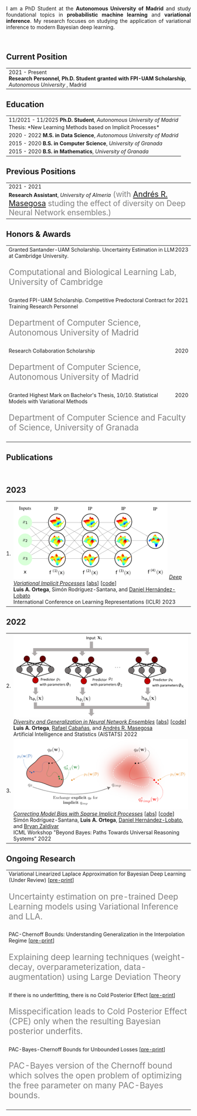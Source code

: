 <p align='justify'>
I am a PhD Student at the
<b>Autonomous University of Madrid</b>
and study foundational topics in <b>probabilistic machine learning</b> and
<b>variational inference</b>.
My research focuses on studying the application of variational inference to modern Bayesian deep learning.
</p><br>


## <i class="fa fa-chevron-right"></i> Current Position

<table class="table table-hover">
  <tr>
    <td style='padding-right:0;'>
      <span class='cvdate'>2021&nbsp;-&nbsp;Present</span>
      <p markdown="1" style='margin: 0'><strong>Research Personnel, Ph.D. Student granted with FPI-UAM Scholarship</strong>, <em>Autonomous University</em>          , Madrid
</p>
    </td>
  </tr>
</table>


## <i class="fa fa-chevron-right"></i> Education

<table class="table table-hover">
  <tr>
    <td>
      <span class='cvdate'>11/2021&nbsp;-&nbsp;11/2025</span>
      <strong>Ph.D. Student</strong>, <em>Autonomous University of Madrid</em>
      <br>
        <p style='margin-top:-1em;margin-bottom:0em' markdown='1'>
        <br> Thesis: *New Learning Methods based on Implicit Processes*
        </p>
    </td>
  </tr>
  <tr>
    <td>
      <span class='cvdate'>2020&nbsp;-&nbsp;2022</span>
      <strong>M.S. in Data Science</strong>, <em>Autonomous University of Madrid</em>
      <br>
    </td>
  </tr>
  <tr>
    <td>
      <span class='cvdate'>2015&nbsp;-&nbsp;2020</span>
      <strong>B.S. in Computer Science</strong>, <em>University of Granada</em>
      <br>
    </td>
  </tr>
  <tr>
    <td>
      <span class='cvdate'>2015&nbsp;-&nbsp;2020</span>
      <strong>B.S. in Mathematics</strong>, <em>University of Granada</em>
      <br>
    </td>
  </tr>
</table>


## <i class="fa fa-chevron-right"></i> Previous Positions
<table class="table table-hover">
<tr>
  <td style='padding-right:0;'>
<span class='cvdate'>2021&nbsp;-&nbsp;2021</span>
<p markdown="1" style='margin: 0'><strong>Research Assistant</strong>, <em>University of Almería</em><span markdown="1" style="color:grey;font-size:1.3rem;margin: 0">
(with <a href="https://andresmasegosa.github.io/" target="_blank">Andrés R. Masegosa</a> studing the effect of diversity on Deep Neural Network ensembles.)
</span></p>
  </td>
</tr>
</table>


## <i class="fa fa-chevron-right"></i> Honors & Awards
<table class="table table-hover">
<tr>
  <td>
  <div style='float: right'>2023</div>
  <div>
    Granted Santander-UAM Scholarship. Uncertainty Estimation in LLM at Cambridge University.
    <br><p style="color:grey;font-size:1.4rem">Computational and Biological Learning Lab, University of Cambridge</p>
  </div>
  </td>
  <!-- <td class='col-md-2' style='text-align:right;'>2023</td> -->
</tr>
<tr>
  <td>
  <div style='float: right'>2021</div>
  <div>
    Granted FPI-UAM Scholarship. Competitive Predoctoral Contract for Training Research Personnel
    <br><p style="color:grey;font-size:1.4rem">Department of Computer Science, Autonomous University of Madrid</p>
  </div>
  </td>
  <!-- <td class='col-md-2' style='text-align:right;'>2021</td> -->
</tr>
<tr>
  <td>
  <div style='float: right'>2020</div>
  <div>
    Research Collaboration Scholarship
    <br><p style="color:grey;font-size:1.4rem">Department of Computer Science, Autonomous University of Madrid</p>
  </div>
  </td>
  <!-- <td class='col-md-2' style='text-align:right;'>2020</td> -->
</tr>
<tr>
  <td>
  <div style='float: right'>2020</div>
  <div>
    Granted Highest Mark on Bachelor's Thesis, 10/10. Statistical Models with Variational Methods
    <br><p style="color:grey;font-size:1.4rem">Department of Computer Science and Faculty of Science, University of Granada</p>
  </div>
  </td>
  <!-- <td class='col-md-2' style='text-align:right;'>2020</td> -->
</tr>
</table>


## <i class="fa fa-chevron-right"></i> Publications

<!-- [<a href="https://github.com/bamos/cv/blob/master/publications/all.bib">BibTeX</a>] -->
<!-- Representative publications that I am a primary author on are -->
<!-- <span style='background-color: #ffffd0'>highlighted.</span> -->
<br>
<!-- [<a href="https://scholar.google.com/citations?user=1Ly8qeoAAAAJ">Google Scholar</a>; 14+ citations, h-index: 1+] -->

<h2>2023</h2>
<table class="table table-hover">

<tr id="tr-ortega2023deep" >
<td align='right' style='padding-left:0;padding-right:0;'>
1.
</td>
<td>
<a href='https://openreview.net/forum?id=8aeSJNbmbQq' target='_blank'><img src="images/publications/ortega2023deep.png" onerror="this.style.display='none'" class="publicationImg"/></a> 
<em><a href='https://openreview.net/forum?id=8aeSJNbmbQq' target='_blank'>Deep Variational Implicit Processes</a> </em> 
[<a href='javascript:;'
    onclick='$("#abs_ortega2023deep").toggle()'>abs</a>] [<a href='https://github.com/Ludvins/2023-ICLR-DVIP' target='_blank'>code</a>] <br>
<strong>Luis&nbsp;A.&nbsp;Ortega</strong>, Simón&nbsp;Rodríguez-Santana, and <a href='https://dhnzl.org' target='_blank'>Daniel&nbsp;Hernández-Lobato</a><br>
International Conference on Learning Representations (ICLR) 2023  <br>

<div id="abs_ortega2023deep" style="text-align: justify; display: none" markdown="1">
<br> 
Implicit processes (IPs) are a generalization of Gaussian processes (GPs). IPs may lack a closed-form expression but are easy to sample from. Examples include, among others, Bayesian neural networks or neural samplers. IPs can be used as priors over functions, resulting in flexible models with well-calibrated prediction uncertainty estimates. Methods based on IPs usually carry out function-space approximate inference, which overcomes some of the difficulties of parameter-space approximate inference. Nevertheless, the approximations employed often limit the expressiveness of the final model, resulting, e.g., in a Gaussian predictive distribution, which can be restrictive. We propose here a multi-layer generalization of IPs called the Deep Variational Implicit process (DVIP). This generalization is similar to that of deep GPs over GPs, but it is more flexible due to the use of IPs as the prior distribution over the latent functions. We describe a scalable variational inference algorithm for training DVIP and show that it outperforms previous IP-based methods and also deep GPs. We support these claims via extensive regression and classification experiments. We also evaluate DVIP on large datasets with up to several million data instances to illustrate its good scalability and performance. 
selected  = false
</div>

</td>
</tr>

</table>
<h2>2022</h2>
<table class="table table-hover">

<tr id="tr-pmlr-v151-ortega22a" >
<td align='right' style='padding-left:0;padding-right:0;'>
2.
</td>
<td>
<a href='https://proceedings.mlr.press/v151/ortega22a.html' target='_blank'><img src="images/publications/pmlr-v151-ortega22a.png" onerror="this.style.display='none'" class="publicationImg"/></a> 
<em><a href='https://proceedings.mlr.press/v151/ortega22a.html' target='_blank'>Diversity and Generalization in Neural Network Ensembles</a> </em> 
[<a href='javascript:;'
    onclick='$("#abs_pmlr-v151-ortega22a").toggle()'>abs</a>] [<a href='https://github.com/PGM-Lab/2022-AISTATS-diversity' target='_blank'>code</a>] <br>
<strong>Luis&nbsp;A.&nbsp;Ortega</strong>, <a href='https://www.linkedin.com/in/rcabanasdepaz' target='_blank'>Rafael&nbsp;Cabañas</a>, and <a href='https://andresmasegosa.github.io/' target='_blank'>Andrés&nbsp;R.&nbsp;Masegosa</a><br>
Artificial Intelligence and Statistics (AISTATS) 2022  <br>

<div id="abs_pmlr-v151-ortega22a" style="text-align: justify; display: none" markdown="1">
<br> 
Ensembles are widely used in machine learning and, usually, provide state-of-the-art performance in many prediction tasks. From the very beginning, the diversity of an ensemble has been identified as a key factor for the superior performance of these models. But the exact role that diversity plays in ensemble models is poorly understood, specially in the context of neural networks. In this work, we combine and expand previously published results in a theoretically sound framework that describes the relationship between diversity and ensemble performance for a wide range of ensemble methods. More precisely, we provide sound answers to the following questions: how to measure diversity, how diversity relates to the generalization error of an ensemble, and how diversity is promoted by neural network ensemble algorithms. This analysis covers three widely used loss functions, namely, the squared loss, the cross-entropy loss, and the 0-1 loss; and two widely used model combination strategies, namely, model averaging and weighted majority vote. We empirically validate this theoretical analysis with neural network ensembles.
</div>

</td>
</tr>


<tr id="tr-santana2022correcting" >
<td align='right' style='padding-left:0;padding-right:0;'>
3.
</td>
<td>
<a href='https://arxiv.org/abs/2207.10673' target='_blank'><img src="images/publications/santana2022correcting.png" onerror="this.style.display='none'" class="publicationImg"/></a> 
<em><a href='https://arxiv.org/abs/2207.10673' target='_blank'>Correcting Model Bias with Sparse Implicit Processes</a> </em> 
[<a href='javascript:;'
    onclick='$("#abs_santana2022correcting").toggle()'>abs</a>] [<a href='https://github.com/simonrsantana/sparse-implicit-processes' target='_blank'>code</a>] <br>
Simón&nbsp;Rodríguez-Santana, <strong>Luis&nbsp;A.&nbsp;Ortega</strong>, <a href='https://dhnzl.org' target='_blank'>Daniel&nbsp;Hernández-Lobato</a>, and <a href='https://www.linkedin.com/in/bryan-zaldivar/' target='_blank'>Bryan&nbsp;Zaldívar</a><br>
ICML Workshop "Beyond Bayes: Paths Towards Universal Reasoning Systems" 2022  <br>

<div id="abs_santana2022correcting" style="text-align: justify; display: none" markdown="1">
<br> 
Model selection in machine learning (ML) is a crucial part of the Bayesian learning procedure. Model choice may impose strong biases on the resulting predictions, which can hinder the performance of methods such as Bayesian neural networks and neural samplers. On the other hand, newly proposed approaches for Bayesian ML exploit features of approximate inference in function space with implicit stochastic processes (a generalization of Gaussian processes). The approach of Sparse Implicit Processes (SIP) is particularly successful in this regard, since it is fully trainable and achieves flexible predictions. Here, we expand on the original experiments to show that SIP is capable of correcting model bias when the data generating mechanism differs strongly from the one implied by the model. We use synthetic datasets to show that SIP is capable of providing predictive distributions that reflect the data better than the exact predictions of the initial, but wrongly assumed model.
</div>

</td>
</tr>

</table>


## <i class="fa fa-chevron-right"></i> Ongoing Research
<table class="table table-hover">
<tr>
  <td>
  <!-- <div style='float: right'></div> -->
  <div>
    Variational Linearized Laplace Approximation for Bayesian Deep Learning (Under Review)
        [<a href="https://arxiv.org/abs/2302.12565">pre-print</a>]
    <br><p style="color:grey;font-size:1.4rem">Uncertainty estimation on pre-trained Deep Learning models using Variational Inference and LLA.</p>
  </div>
  </td>
  <!-- <td class='col-md-2' style='text-align:right;'></td> -->
</tr>
<tr>
  <td>
  <!-- <div style='float: right'></div> -->
  <div>
    PAC-Chernoff Bounds: Understanding Generalization in the Interpolation Regime
        [<a href="https://arxiv.org/abs/2306.10947">pre-print</a>]
    <br><p style="color:grey;font-size:1.4rem">Explaining deep learning techniques (weight-decay, overparameterization, data-augmentation) using Large Deviation Theory</p>
  </div>
  </td>
  <!-- <td class='col-md-2' style='text-align:right;'></td> -->
</tr>
<tr>
  <td>
  <!-- <div style='float: right'></div> -->
  <div>
    If there is no underfitting, there is no Cold Posterior Effect
        [<a href="https://arxiv.org/abs/2310.01189">pre-print</a>]
    <br><p style="color:grey;font-size:1.4rem">Misspecification leads to Cold Posterior Effect (CPE) only when the resulting Bayesian posterior underfits.</p>
  </div>
  </td>
  <!-- <td class='col-md-2' style='text-align:right;'></td> -->
</tr>
<tr>
  <td>
  <!-- <div style='float: right'></div> -->
  <div>
    PAC-Bayes-Chernoff Bounds for Unbounded Losses
        [<a href="https://arxiv.org/abs/2401.01148">pre-print</a>]
    <br><p style="color:grey;font-size:1.4rem">PAC-Bayes version of the Chernoff bound which solves the open problem of optimizing the free parameter on many PAC-Bayes bounds.</p>
  </div>
  </td>
  <!-- <td class='col-md-2' style='text-align:right;'></td> -->
</tr>
</table>
